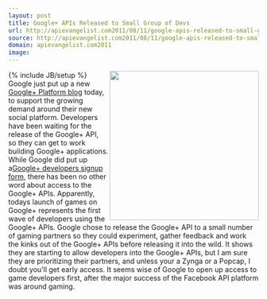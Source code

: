 ```yaml
---
layout: post
title: Google+ APIs Released to Small Group of Devs
url: http://apievangelist.com2011/08/11/google-apis-released-to-small-group-of-devs/
source: http://apievangelist.com2011/08/11/google-apis-released-to-small-group-of-devs/
domain: apievangelist.com2011
image: 
---
```

{% include JB/setup %}<img src="http://kinlane-productions.s3.amazonaws.com/api-evangelist/google/Google-Plus-Platform-Blog-1.png"  width="300" align="right" />Google just put up a new <a title="Google+ Platform Blog" href="http://googleplusplatform.blogspot.com/">Google+ Platform blog</a> today, to support the growing demand around their new social platform.
Developers have been waiting for the release of the Google+ API, so they can get to work building Google+ applications. While Google did put up a<a title="Google+ developers signup form" href="https://services.google.com/fb/forms/plusdevelopers/">Google+ developers signup form</a>, there has been no other word about access to the Google+ APIs.
Apparently, todays launch of games on Google+ represents the first wave of developers using the Google+ APIs. Google chose to release the Google+ API to a small number of gaming partners so they could experiment, gather feedback and work the kinks out of the Google+ APIs before releasing it into the wild.
It shows they are starting to allow developers into the Google+ APIs, but I am sure they are prioritizing their partners, and unless your a Zynga or a Popcap, I doubt you'll get early access.
It seems wise of Google to open up access to game developers first, after the major success of the Facebook API platform was around gaming.
